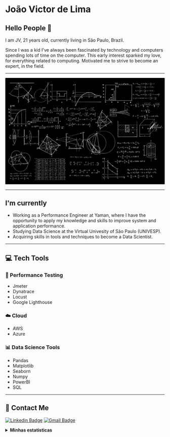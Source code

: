 # João Victor de Lima

## Hello People 👋


I am JV, 21 years old, currently living in São Paulo, Brazil.

Since I was a kid I've always been fascinated by technology and computers spending lots of time on the computer. 
This early interest sparked my love, for everything related to computing. Motivated me to strive to become an expert, in the field.

---
![Foto de Dan Cristian Pădureț - Unsplash"](Math.jpg)

---

## I'm currently

- Working as a Performance Engineer at Yaman, where I have the opportunity to apply my knowledge and skills to improve system and application performance.
- Studying Data Science at the Virtual Univesity of São Paulo (UNIVESP).
- Acquiring skills in tools and techniques to become a Data Scientist.

---

## :computer: Tech Tools

### 🚀 Performance Testing
- Jmeter
- Dynatrace
- Locust
- Google Lighthouse


### ☁️ Cloud 
- AWS
- Azure

### 📊 Data Science Tools
- Pandas
- Matplotlib
- Seaborn
- Numpy
- PowerBI
- SQL

---




## :email:  Contact Me

[![Linkedin Badge](https://img.shields.io/badge/LinkedIn-0077B5?style=for-the-badge&logo=linkedin&logoColor=white)](https://www.linkedin.com/in/jvroot/)
[![Gmail Badge](https://img.shields.io/badge/Gmail-D14836?style=for-the-badge&logo=gmail&logoColor=white)](https://mail.google.com/mail/?view=cm&fs=1&to=joaovlima.delima@gmail.com)



<details>
  <summary> <b> Minhas estatísticas </b></summary>
  
  <br>
  

[![Anurag's github stats](https://github-readme-stats.vercel.app/api?username=jv-root)](https://github.com/anuraghazra/github-readme-stats)

</details>
